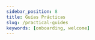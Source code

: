 ```yaml
---
sidebar_position: 8
title: Guías Prácticas
slug: /practical-guides
keywords: [onboarding, welcome]
---
```

